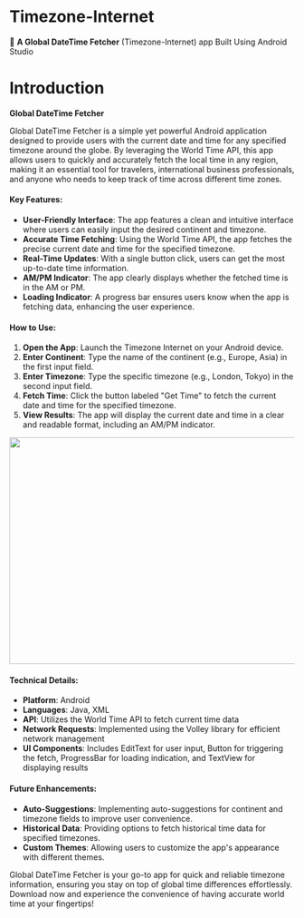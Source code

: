# Timezone-Internet
📲 **A Global DateTime Fetcher** (Timezone-Internet) app Built Using Android Studio

# Introduction

**Global DateTime Fetcher**

Global DateTime Fetcher is a simple yet powerful Android application designed to provide users with the current date and time for any specified timezone around the globe. By leveraging the World Time API, this app allows users to quickly and accurately fetch the local time in any region, making it an essential tool for travelers, international business professionals, and anyone who needs to keep track of time across different time zones.

#### Key Features:

- **User-Friendly Interface**: The app features a clean and intuitive interface where users can easily input the desired continent and timezone.
- **Accurate Time Fetching**: Using the World Time API, the app fetches the precise current date and time for the specified timezone.
- **Real-Time Updates**: With a single button click, users can get the most up-to-date time information.
- **AM/PM Indicator**: The app clearly displays whether the fetched time is in the AM or PM.
- **Loading Indicator**: A progress bar ensures users know when the app is fetching data, enhancing the user experience.

#### How to Use:

1. **Open the App**: Launch the Timezone Internet on your Android device.
2. **Enter Continent**: Type the name of the continent (e.g., Europe, Asia) in the first input field.
3. **Enter Timezone**: Type the specific timezone (e.g., London, Tokyo) in the second input field.
4. **Fetch Time**: Click the button labeled "Get Time" to fetch the current date and time for the specified timezone.
5. **View Results**: The app will display the current date and time in a clear and readable format, including an AM/PM indicator.

<img src="https://github.com/user-attachments/assets/c2f78c76-7e22-44cd-8141-253af4b9e689" width="600" height="400">

#### Technical Details:

- **Platform**: Android
- **Languages**: Java, XML
- **API**: Utilizes the World Time API to fetch current time data
- **Network Requests**: Implemented using the Volley library for efficient network management
- **UI Components**: Includes EditText for user input, Button for triggering the fetch, ProgressBar for loading indication, and TextView for displaying results

#### Future Enhancements:

- **Auto-Suggestions**: Implementing auto-suggestions for continent and timezone fields to improve user convenience.
- **Historical Data**: Providing options to fetch historical time data for specified timezones.
- **Custom Themes**: Allowing users to customize the app's appearance with different themes.

Global DateTime Fetcher is your go-to app for quick and reliable timezone information, ensuring you stay on top of global time differences effortlessly. Download now and experience the convenience of having accurate world time at your fingertips!
